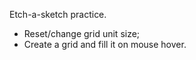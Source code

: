 Etch-a-sketch practice.
 - Reset/change grid unit size;
 - Create a grid and fill it on mouse hover.